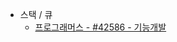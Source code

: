 
* 스택 / 큐
  * [프로그래머스 - #42586 - 기능개발](https://github.com/jimyungkoh/algorithmTeamNotes/src/main/java/programmers/stackAndQueue/No42586.md)